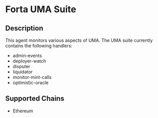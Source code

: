 # Forta UMA Suite

## Description

This agent monitors various aspects of UMA. The UMA suite currently contains
the following handlers:

- admin-events
- deployer-watch
- disputer
- liquidator
- monitor-mint-calls
- optimistic-oracle

## Supported Chains

- Ethereum